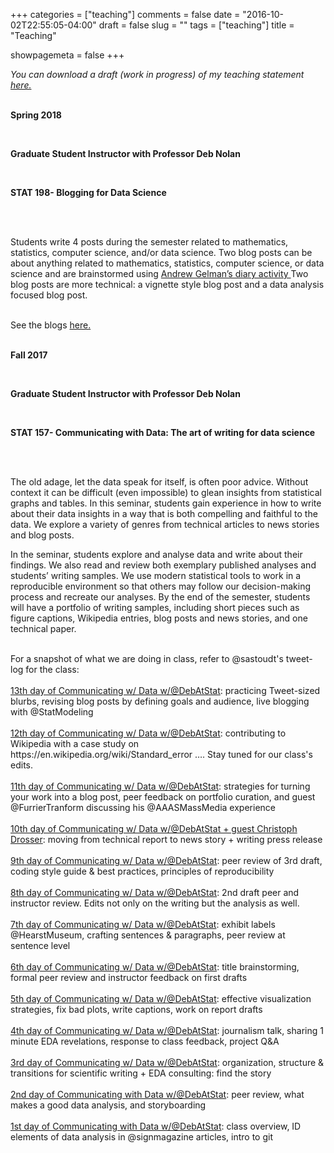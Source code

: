 +++
categories = ["teaching"]
comments = false
date = "2016-10-02T22:55:05-04:00"
draft = false
slug = ""
tags = ["teaching"]
title = "Teaching"

showpagemeta = false
+++


<i>You can download a draft (work in progress) of my teaching statement <a href="teachingStatement.pdf">here.</a></i>
<br>
<br>

<b>

Spring 2018

<br>

Graduate Student Instructor with Professor Deb Nolan 

<br>

STAT 198- Blogging for Data Science</b>

<br>
<br>

Students write 4 posts during the semester related to mathematics, statistics, computer science, and/or data science. Two blog posts can be about anything related to mathematics, statistics, computer science, or data science and are brainstormed using <a href="http://andrewgelman.com/2015/01/07/2015-statistics-diary/"> Andrew Gelman’s diary activity </a>  Two blog posts are more technical: a vignette style blog post and a data analysis focused blog post.

<br>
See the blogs <a href="https://stat198-spring18.github.io/blog/"> here. </a>
<br>
<br>
<b>

Fall 2017

<br>

Graduate Student Instructor with Professor Deb Nolan 

<br>

STAT 157- Communicating with Data: The art of writing for data science</b>

<br>
<br>

The old adage, let the data speak for itself, is often poor advice. Without context it can be difficult (even impossible) to glean insights from statistical graphs and tables. In this seminar, students gain experience in how to write about their data insights in a way that is both compelling and faithful to the data. We explore a variety of genres from technical articles to news stories and blog posts.

In the seminar, students explore and analyse data and write about their findings. We also read and review both exemplary published analyses and students’ writing samples. We use modern statistical tools to work in a reproducible environment so that others may follow our decision-making process and recreate our analyses. By the end of the semester, students will have a portfolio of writing samples, including short pieces such as figure captions, Wikipedia entries, blog posts and news stories, and one technical paper.
<br>

<br>
For a snapshot of what we are doing in class, refer to @sastoudt's tweet-log for the class:
<br>
<br>
<u>13th day of Communicating w/ Data w/@DebAtStat</u>: practicing Tweet-sized blurbs, revising blog posts by defining goals and audience, live blogging with @StatModeling
<br>
<br>
<u>12th day of Communicating w/ Data w/@DebAtStat</u>: contributing to Wikipedia with a case study on https://en.wikipedia.org/wiki/Standard_error …. Stay tuned for our class's edits.
<br>
<br>
<u>11th day of Communicating w/ Data w/@DebAtStat</u>: strategies for turning your work into a blog post, peer feedback on portfolio curation, and guest @FurrierTranform discussing his @AAASMassMedia experience
<br>
<br>
<u>10th day of Communicating w/ Data w/@DebAtStat + guest Christoph Drosser</u>: moving from technical report to news story + writing press release
<br>
<br>
<u>9th day of Communicating w/ Data w/@DebAtStat</u>: peer review of 3rd draft, coding style guide & best practices, principles of reproducibility
<br>
<br>
<u>8th day of Communicating w/ Data w/@DebAtStat</u>: 2nd draft peer and instructor review. Edits not only on the writing but the analysis as well.
<br>
<br>
<u>7th day of Communicating w/ Data w/@DebAtStat</u>: exhibit labels @HearstMuseum, crafting sentences & paragraphs, peer review at sentence level
<br>
<br>
<u>6th day of Communicating w/ Data w/@DebAtStat</u>: title brainstorming, formal peer review and instructor feedback on first drafts
<br>
<br>
<u>5th day of Communicating w/ Data w/@DebAtStat</u>: effective visualization strategies, fix bad plots, write captions, work on report drafts
<br>
<br>
<u>4th day of Communicating w/ Data w/@DebAtStat</u>: journalism talk, sharing 1 minute EDA revelations, response to class feedback, project Q&A
<br>
<br>
<u>3rd day of Communicating w/ Data w/@DebAtStat</u>: organization, structure & transitions for scientific writing + EDA consulting: find the story
<br>
<br>
<u>2nd day of Communicating with Data w/@DebAtStat</u>: peer review, what makes a good data analysis, and storyboarding
<br>
<br>
<u>1st day of Communicating with Data w/@DebAtStat</u>: class overview, ID elements of data analysis in @signmagazine articles, intro to git 

